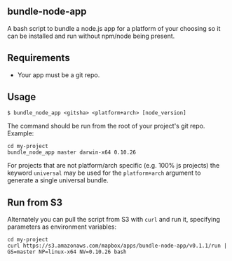 bundle-node-app
---------------

A bash script to bundle a node.js app for a platform of your choosing
so it can be installed and run without npm/node being present.

## Requirements

- Your app must be a git repo.

## Usage

```
$ bundle_node_app <gitsha> <platform+arch> [node_version]
```

The command should be run from the root of your project's git repo. Example:

```
cd my-project
bundle_node_app master darwin-x64 0.10.26
```

For projects that are not platform/arch specific (e.g. 100% js projects) the keyword `universal` may be used for the `platform+arch` argument to generate a single universal bundle.

## Run from S3

Alternately you can pull the script from S3 with `curl` and run it, specifying
parameters as environment variables:

```
cd my-project
curl https://s3.amazonaws.com/mapbox/apps/bundle-node-app/v0.1.1/run | GS=master NP=linux-x64 NV=0.10.26 bash
```

